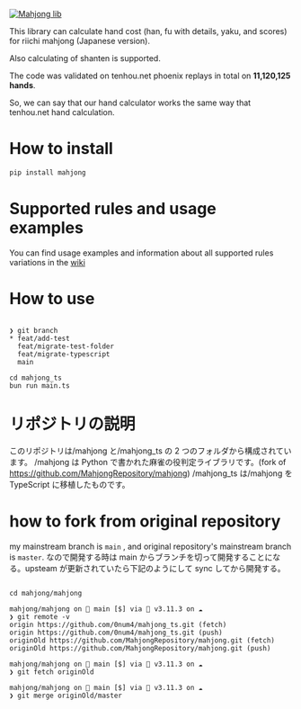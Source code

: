 [![Mahjong lib](https://github.com/MahjongRepository/mahjong/actions/workflows/lint_and_test.yml/badge.svg)](https://github.com/MahjongRepository/mahjong/actions/workflows/lint_and_test.yml)

This library can calculate hand cost (han, fu with details, yaku, and scores) for riichi mahjong (Japanese version).

Also calculating of shanten is supported.

The code was validated on tenhou.net phoenix replays in total on **11,120,125 hands**.

So, we can say that our hand calculator works the same way that tenhou.net hand calculation.

# How to install

```bash
pip install mahjong
```

# Supported rules and usage examples

You can find usage examples and information about all supported rules variations in the [wiki](https://github.com/MahjongRepository/mahjong/wiki)

# How to use

```

❯ git branch
* feat/add-test
  feat/migrate-test-folder
  feat/migrate-typescript
  main

cd mahjong_ts
bun run main.ts
```

# リポジトリの説明

このリポジトリは/mahjong と/mahjong_ts の 2 つのフォルダから構成されています。
/mahjong は Python で書かれた麻雀の役判定ライブラリです。(fork of https://github.com/MahjongRepository/mahjong)
/mahjong_ts は/mahjong を TypeScript に移植したものです。

# how to fork from original repository

my mainstream branch is `main` , and original repository's mainstream branch is `master`.
なので開発する時は main からブランチを切って開発することになる。upsteam が更新されていたら下記のようにして sync してから開発する。

```

cd mahjong/mahjong

mahjong/mahjong on  main [$] via 🐍 v3.11.3 on ☁️
❯ git remote -v
origin https://github.com/0num4/mahjong_ts.git (fetch)
origin https://github.com/0num4/mahjong_ts.git (push)
originOld https://github.com/MahjongRepository/mahjong.git (fetch)
originOld https://github.com/MahjongRepository/mahjong.git (push)

mahjong/mahjong on  main [$] via 🐍 v3.11.3 on ☁️
❯ git fetch originOld

mahjong/mahjong on  main [$] via 🐍 v3.11.3 on ☁️
❯ git merge originOld/master

```

```

```
